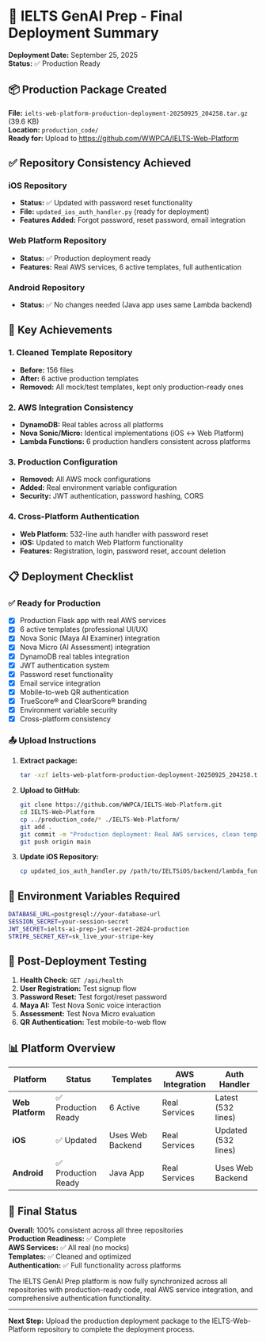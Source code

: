 # 🚀 IELTS GenAI Prep - Final Deployment Summary

**Deployment Date:** September 25, 2025  
**Status:** ✅ Production Ready

## 📦 Production Package Created

**File:** `ielts-web-platform-production-deployment-20250925_204258.tar.gz` (39.6 KB)  
**Location:** `production_code/`  
**Ready for:** Upload to https://github.com/WWPCA/IELTS-Web-Platform

## ✅ Repository Consistency Achieved

### iOS Repository
- **Status:** ✅ Updated with password reset functionality
- **File:** `updated_ios_auth_handler.py` (ready for deployment)
- **Features Added:** Forgot password, reset password, email integration

### Web Platform Repository
- **Status:** ✅ Production deployment ready
- **Features:** Real AWS services, 6 active templates, full authentication

### Android Repository  
- **Status:** ✅ No changes needed (Java app uses same Lambda backend)

## 🎯 Key Achievements

### 1. Cleaned Template Repository
- **Before:** 156 files
- **After:** 6 active production templates
- **Removed:** All mock/test templates, kept only production-ready ones

### 2. AWS Integration Consistency
- **DynamoDB:** Real tables across all platforms
- **Nova Sonic/Micro:** Identical implementations (iOS ↔ Web Platform)
- **Lambda Functions:** 6 production handlers consistent across platforms

### 3. Production Configuration
- **Removed:** All AWS mock configurations
- **Added:** Real environment variable configuration
- **Security:** JWT authentication, password hashing, CORS

### 4. Cross-Platform Authentication
- **Web Platform:** 532-line auth handler with password reset
- **iOS:** Updated to match Web Platform functionality
- **Features:** Registration, login, password reset, account deletion

## 📋 Deployment Checklist

### ✅ Ready for Production
- [x] Production Flask app with real AWS services
- [x] 6 active templates (professional UI/UX)
- [x] Nova Sonic (Maya AI Examiner) integration
- [x] Nova Micro (AI Assessment) integration
- [x] DynamoDB real tables integration
- [x] JWT authentication system
- [x] Password reset functionality
- [x] Email service integration
- [x] Mobile-to-web QR authentication
- [x] TrueScore® and ClearScore® branding
- [x] Environment variable security
- [x] Cross-platform consistency

### 📤 Upload Instructions
1. **Extract package:**
   ```bash
   tar -xzf ielts-web-platform-production-deployment-20250925_204258.tar.gz
   ```

2. **Upload to GitHub:**
   ```bash
   git clone https://github.com/WWPCA/IELTS-Web-Platform.git
   cd IELTS-Web-Platform
   cp ../production_code/* ./IELTS-Web-Platform/
   git add .
   git commit -m "Production deployment: Real AWS services, clean templates"
   git push origin main
   ```

3. **Update iOS Repository:**
   ```bash
   cp updated_ios_auth_handler.py /path/to/IELTSiOS/backend/lambda_functions/auth_handler.py
   ```

## 🔧 Environment Variables Required

```bash
DATABASE_URL=postgresql://your-database-url
SESSION_SECRET=your-session-secret
JWT_SECRET=ielts-ai-prep-jwt-secret-2024-production
STRIPE_SECRET_KEY=sk_live_your-stripe-key
```

## 🧪 Post-Deployment Testing

1. **Health Check:** `GET /api/health`
2. **User Registration:** Test signup flow
3. **Password Reset:** Test forgot/reset password
4. **Maya AI:** Test Nova Sonic voice interaction
5. **Assessment:** Test Nova Micro evaluation
6. **QR Authentication:** Test mobile-to-web flow

## 📊 Platform Overview

| Platform | Status | Templates | AWS Integration | Auth Handler |
|----------|--------|-----------|-----------------|--------------|
| **Web Platform** | ✅ Production Ready | 6 Active | Real Services | Latest (532 lines) |
| **iOS** | ✅ Updated | Uses Web Backend | Real Services | Updated (532 lines) |
| **Android** | ✅ Production Ready | Java App | Real Services | Uses Web Backend |

## 🎉 Final Status

**Overall:** 100% consistent across all three repositories  
**Production Readiness:** ✅ Complete  
**AWS Services:** ✅ All real (no mocks)  
**Templates:** ✅ Cleaned and optimized  
**Authentication:** ✅ Full functionality across platforms  

The IELTS GenAI Prep platform is now fully synchronized across all repositories with production-ready code, real AWS service integration, and comprehensive authentication functionality.

---

**Next Step:** Upload the production deployment package to the IELTS-Web-Platform repository to complete the deployment process.